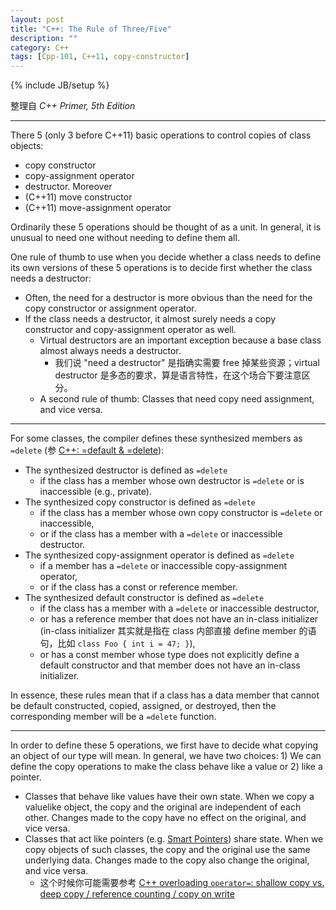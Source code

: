 ```yaml
---
layout: post
title: "C++: The Rule of Three/Five"
description: ""
category: C++
tags: [Cpp-101, C++11, copy-constructor]
---
```

{% include JB/setup %}

整理自 _C++ Primer, 5th Edition_

-----

There 5 (only 3 before C++11) basic operations to control copies of class objects: 

- copy constructor
- copy-assignment operator
- destructor. Moreover
- (C++11) move constructor
- (C++11) move-assignment operator

Ordinarily these 5 operations should be thought of as a unit. In general, it is unusual to need one without needing to define them all.

One rule of thumb to use when you decide whether a class needs to define its own versions of these 5 operations is to decide first whether the class needs a destructor: 

- Often, the need for a destructor is more obvious than the need for the copy constructor or assignment operator. 
- If the class needs a destructor, it almost surely needs a copy constructor and copy-assignment operator as well.
	- Virtual destructors are an important exception because a base class almost always needs a destructor.
		- 我们说 "need a destructor" 是指确实需要 free 掉某些资源；virtual destructor 是多态的要求，算是语言特性，在这个场合下要注意区分。
	- A second rule of thumb: Classes that need copy need assignment, and vice versa.
	
-----
	
For some classes, the compiler defines these synthesized members as `=delete` (参 [C++: =default & =delete](/c++/2015/05/03/cpp-default--delete/)):

- The synthesized destructor is defined as `=delete` 
	- if the class has a member whose own destructor is `=delete` or is inaccessible (e.g., private).
- The synthesized copy constructor is defined as `=delete` 
	- if the class has a member whose own copy constructor is `=delete` or inaccessible,
	- or if the class has a member with a `=delete` or inaccessible destructor.
- The synthesized copy-assignment operator is defined as `=delete` 
	- if a member has a `=delete` or inaccessible copy-assignment operator, 
	- or if the class has a const or reference member.
- The synthesized default constructor is defined as `=delete` 
	- if the class has a member with a `=delete` or inaccessible destructor, 
	- or has a reference member that does not have an in-class initializer (in-class initializer 其实就是指在 class 内部直接 define member 的语句，比如 `class Foo { int i = 47; }`),
	- or has a const member whose type does not explicitly define a default constructor and that member does not have an in-class initializer.
	
In essence, these rules mean that if a class has a data member that cannot be default constructed, copied, assigned, or destroyed, then the corresponding member will be a `=delete` function.

----- 

In order to define these 5 operations, we first have to decide what copying an object of our type will mean. In general, we have two choices: 1) We can define the copy operations to make the class behave like a value or 2) like a pointer.

- Classes that behave like values have their own state. When we copy a valuelike object, the copy and the original are independent of each other. Changes made to the copy have no effect on the original, and vice versa.
- Classes that act like pointers (e.g. [Smart Pointers](/c++/2015/05/07/cpp11-smart-pointer-auto_ptr-is-deprecated-use-unique_ptr-instead-here-also-comes-shared_ptr-and-weak_ptr/)) share state. When we copy objects of such classes, the copy and the original use the same underlying data. Changes made to the copy also change the original, and vice versa.
	- 这个时候你可能需要参考 [C++ overloading `operator=`: shallow copy vs. deep copy / reference counting / copy on write](/c++/2015/04/04/cpp-overloading--shallow-copy-vs-deep-copy--reference-counting--copy-on-write/)

